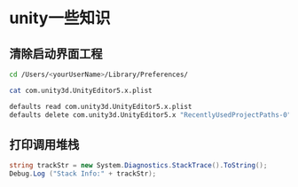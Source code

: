 # unity一些知识

## 清除启动界面工程

```bash
cd /Users/<yourUserName>/Library/Preferences/

cat com.unity3d.UnityEditor5.x.plist

defaults read com.unity3d.UnityEditor5.x.plist
defaults delete com.unity3d.UnityEditor5.x "RecentlyUsedProjectPaths-0"
```

## 打印调用堆栈

```c#
string trackStr = new System.Diagnostics.StackTrace().ToString();
Debug.Log ("Stack Info:" + trackStr);
```